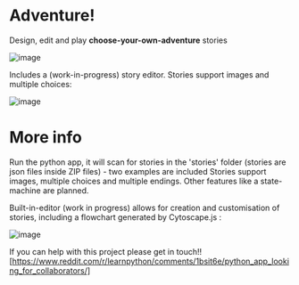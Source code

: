 # Adventure!
Design, edit and play **choose-your-own-adventure** stories


![image](https://github.com/ViciousSquid/Adventure/assets/161540961/55f97e37-01b0-492f-bdf5-e11fa7bb7bf7)

Includes a (work-in-progress) story editor. Stories support images and multiple choices:

![image](https://github.com/ViciousSquid/Adventure/assets/161540961/cfd6e053-dde8-44a5-bc9e-2d85b09aaa36) 

# More info

Run the python app, it will scan for stories in the 'stories' folder (stories are json files inside ZIP files) - two examples are included
Stories support images, multiple choices and multiple endings. Other features like a state-machine are planned.

Built-in-editor (work in progress) allows for creation and customisation of stories, including a flowchart generated by Cytoscape.js :

![image](https://github.com/ViciousSquid/Adventure/assets/161540961/f483f47e-8de0-45bb-97ba-5ebf257d1883)

If you can help with this project please get in touch!!
[https://www.reddit.com/r/learnpython/comments/1bsit6e/python_app_looking_for_collaborators/]
